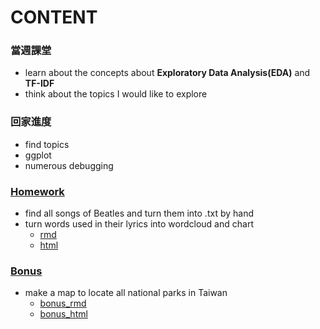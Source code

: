 # CONTENT
### 當週課堂
- learn about the concepts about **Exploratory Data Analysis(EDA)** and **TF-IDF**
- think about the topics I would like to explore

### 回家進度
- find topics
- ggplot
- numerous debugging

### [Homework](https://github.com/richlay/Rlanguage/tree/master/week_5/hw)
- find all songs of Beatles and turn them into .txt by hand
- turn words used in their lyrics into wordcloud and chart
  - [rmd](https://github.com/richlay/Rlanguage/blob/master/week_4/hw/beatles.Rmd)
  - [html](https://richlay.github.io/Rlanguage/week_4/hw/beatles.html)
  
### [Bonus](https://github.com/richlay/Rlanguage/tree/master/week_4/hw/national%20park)
- make a map to locate all national parks in Taiwan
  - [bonus_rmd](https://github.com/richlay/Rlanguage/tree/master/week_4/hw/national%20park/national_park.Rmd)
  - [bonus_html](https://richlay.github.io/Rlanguage/week_4/hw/national%20park/national_park.html)
